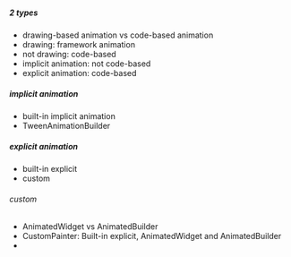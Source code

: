 ##### 2 types
- drawing-based animation vs code-based animation
- drawing: framework animation
- not drawing: code-based
- implicit animation: not code-based
- explicit animation: code-based
##### implicit animation
- built-in implicit animation
- TweenAnimationBuilder
##### explicit animation
- built-in explicit
- custom
###### custom
- AnimatedWidget vs AnimatedBuilder
- CustomPainter: Built-in explicit, AnimatedWidget and AnimatedBuilder
- 

